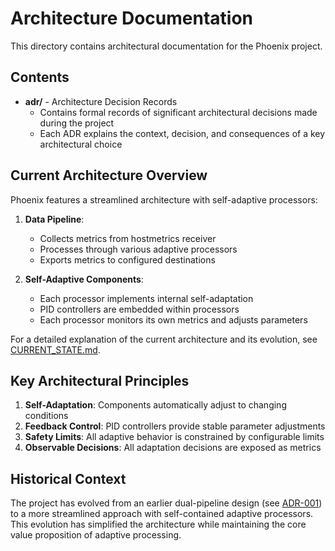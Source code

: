 # Architecture Documentation

This directory contains architectural documentation for the Phoenix project.

## Contents

- **adr/** - Architecture Decision Records
  - Contains formal records of significant architectural decisions made during the project
  - Each ADR explains the context, decision, and consequences of a key architectural choice

## Current Architecture Overview

Phoenix features a streamlined architecture with self-adaptive processors:

1. **Data Pipeline**:
   - Collects metrics from hostmetrics receiver
   - Processes through various adaptive processors
   - Exports metrics to configured destinations

2. **Self-Adaptive Components**:
   - Each processor implements internal self-adaptation
   - PID controllers are embedded within processors
   - Each processor monitors its own metrics and adjusts parameters

For a detailed explanation of the current architecture and its evolution, see [CURRENT_STATE.md](./CURRENT_STATE.md).

## Key Architectural Principles

1. **Self-Adaptation**: Components automatically adjust to changing conditions
2. **Feedback Control**: PID controllers provide stable parameter adjustments
3. **Safety Limits**: All adaptive behavior is constrained by configurable limits
4. **Observable Decisions**: All adaptation decisions are exposed as metrics

## Historical Context

The project has evolved from an earlier dual-pipeline design (see [ADR-001](./adr/001-dual-pipeline-architecture.md)) to a more streamlined approach with self-contained adaptive processors. This evolution has simplified the architecture while maintaining the core value proposition of adaptive processing.
